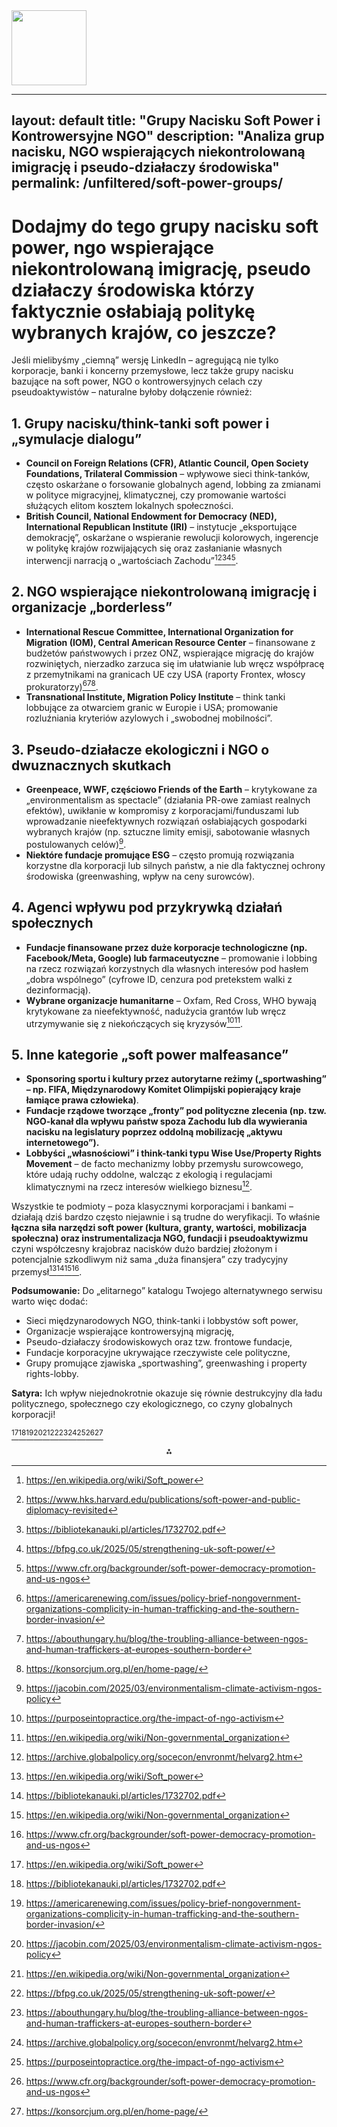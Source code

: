 <img src="https://r2cdn.perplexity.ai/pplx-full-logo-primary-dark%402x.png" class="logo" width="120"/>

---
layout: default
title: "Grupy Nacisku Soft Power i Kontrowersyjne NGO"
description: "Analiza grup nacisku, NGO wspierających niekontrolowaną imigrację i pseudo-działaczy środowiska"
permalink: /unfiltered/soft-power-groups/
---

# Dodajmy do tego grupy nacisku soft power, ngo wspierające niekontrolowaną imigrację, pseudo działaczy środowiska którzy faktycznie osłabiają politykę wybranych krajów, co jeszcze?

Jeśli mielibyśmy „ciemną” wersję LinkedIn – agregującą nie tylko korporacje, banki i koncerny przemysłowe, lecz także grupy nacisku bazujące na soft power, NGO o kontrowersyjnych celach czy pseudoaktywistów – naturalne byłoby dołączenie również:

## **1. Grupy nacisku/think-tanki soft power i „symulacje dialogu”**

- **Council on Foreign Relations (CFR), Atlantic Council, Open Society Foundations, Trilateral Commission** – wpływowe sieci think-tanków, często oskarżane o forsowanie globalnych agend, lobbing za zmianami w polityce migracyjnej, klimatycznej, czy promowanie wartości służących elitom kosztem lokalnych społeczności.
- **British Council, National Endowment for Democracy (NED), International Republican Institute (IRI)** – instytucje „eksportujące demokrację”, oskarżane o wspieranie rewolucji kolorowych, ingerencje w politykę krajów rozwijających się oraz zasłanianie własnych interwencji narracją o „wartościach Zachodu”[^1][^2][^3][^4][^5].


## **2. NGO wspierające niekontrolowaną imigrację i organizacje „borderless”**

- **International Rescue Committee, International Organization for Migration (IOM), Central American Resource Center** – finansowane z budżetów państwowych i przez ONZ, wspierające migrację do krajów rozwiniętych, nierzadko zarzuca się im ułatwianie lub wręcz współpracę z przemytnikami na granicach UE czy USA (raporty Frontex, włoscy prokuratorzy)[^6][^7][^8].
- **Transnational Institute, Migration Policy Institute** – think tanki lobbujące za otwarciem granic w Europie i USA; promowanie rozluźniania kryteriów azylowych i „swobodnej mobilności”.


## **3. Pseudo-działacze ekologiczni i NGO o dwuznacznych skutkach**

- **Greenpeace, WWF, częściowo Friends of the Earth** – krytykowane za „environmentalism as spectacle” (działania PR-owe zamiast realnych efektów), uwikłanie w kompromisy z korporacjami/funduszami lub wprowadzanie nieefektywnych rozwiązań osłabiających gospodarki wybranych krajów (np. sztuczne limity emisji, sabotowanie własnych postulowanych celów)[^9].
- **Niektóre fundacje promujące ESG** – często promują rozwiązania korzystne dla korporacji lub silnych państw, a nie dla faktycznej ochrony środowiska (greenwashing, wpływ na ceny surowców).


## **4. Agenci wpływu pod przykrywką działań społecznych**

- **Fundacje finansowane przez duże korporacje technologiczne (np. Facebook/Meta, Google) lub farmaceutyczne** – promowanie i lobbing na rzecz rozwiązań korzystnych dla własnych interesów pod hasłem „dobra wspólnego” (cyfrowe ID, cenzura pod pretekstem walki z dezinformacją).
- **Wybrane organizacje humanitarne** – Oxfam, Red Cross, WHO bywają krytykowane za nieefektywność, nadużycia grantów lub wręcz utrzymywanie się z niekończących się kryzysów[^10][^11].


## **5. Inne kategorie „soft power malfeasance”**

- **Sponsoring sportu i kultury przez autorytarne reżimy („sportwashing” – np. FIFA, Międzynarodowy Komitet Olimpijski popierający kraje łamiące prawa człowieka)**.
- **Fundacje rządowe tworzące „fronty” pod polityczne zlecenia (np. tzw. NGO-kanał dla wpływu państw spoza Zachodu lub dla wywierania nacisku na legislatury poprzez oddolną mobilizację „aktywu internetowego”).**
- **Lobbyści „własnościowi” i think-tanki typu Wise Use/Property Rights Movement** – de facto mechanizmy lobby przemysłu surowcowego, które udają ruchy oddolne, walcząc z ekologią i regulacjami klimatycznymi na rzecz interesów wielkiego biznesu[^12].

Wszystkie te podmioty – poza klasycznymi korporacjami i bankami – działają dziś bardzo często niejawnie i są trudne do weryfikacji. To właśnie **łączna siła narzędzi soft power (kultura, granty, wartości, mobilizacja społeczna) oraz instrumentalizacja NGO, fundacji i pseudoaktywizmu** czyni współczesny krajobraz nacisków dużo bardziej złożonym i potencjalnie szkodliwym niż sama „duża finansjera” czy tradycyjny przemysł[^1][^3][^11][^5].

**Podsumowanie:**
Do „elitarnego” katalogu Twojego alternatywnego serwisu warto więc dodać:

- Sieci międzynarodowych NGO, think-tanki i lobbystów soft power,
- Organizacje wspierające kontrowersyjną migrację,
- Pseudo-działaczy środowiskowych oraz tzw. frontowe fundacje,
- Fundacje korporacyjne ukrywające rzeczywiste cele polityczne,
- Grupy promujące zjawiska „sportwashing”, greenwashing i property rights-lobby.

**Satyra:** Ich wpływ niejednokrotnie okazuje się równie destrukcyjny dla ładu politycznego, społecznego czy ekologicznego, co czyny globalnych korporacji!

[^1][^3][^6][^9][^11][^4][^7][^12][^10][^5][^8]

<div style="text-align: center">⁂</div>

[^1]: https://en.wikipedia.org/wiki/Soft_power

[^2]: https://www.hks.harvard.edu/publications/soft-power-and-public-diplomacy-revisited

[^3]: https://bibliotekanauki.pl/articles/1732702.pdf

[^4]: https://bfpg.co.uk/2025/05/strengthening-uk-soft-power/

[^5]: https://www.cfr.org/backgrounder/soft-power-democracy-promotion-and-us-ngos

[^6]: https://americarenewing.com/issues/policy-brief-nongovernment-organizations-complicity-in-human-trafficking-and-the-southern-border-invasion/

[^7]: https://abouthungary.hu/blog/the-troubling-alliance-between-ngos-and-human-traffickers-at-europes-southern-border

[^8]: https://konsorcjum.org.pl/en/home-page/

[^9]: https://jacobin.com/2025/03/environmentalism-climate-activism-ngos-policy

[^10]: https://purposeintopractice.org/the-impact-of-ngo-activism

[^11]: https://en.wikipedia.org/wiki/Non-governmental_organization

[^12]: https://archive.globalpolicy.org/socecon/envronmt/helvarg2.htm

[^13]: https://www.diplomacy.edu/topics/soft-power-diplomacy/

[^14]: https://www.uksoftpowergroup.com/what-we-do

[^15]: https://www.saisjournal.eu/article/85-Limitations-and-Opportunities.cfm

[^16]: https://www.britishcouncil.org/sites/default/files/3418_bc_edinburgh_university_soft_power_report_03b.pdf

[^17]: https://www.boell.de/en/2024/04/29/anti-environmental-backlash

[^18]: https://www.coe.int/en/web/compass/human-rights-activism-and-the-role-of-ngos

[^19]: https://www.fpri.org/article/2020/09/the-problem-with-soft-power/

[^20]: https://brandfinance.com/insights/global-soft-power-index-2025-the-shifting-balance-of-global-soft-power

